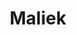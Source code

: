 ---
pid: vp36
title: Maliek
location_transcription: Pock
coordinates: "[-75.176756480027, 40.035542884147]"
zipcode: 
gen_neighborhood: 
neighborhood: 
outside_phl: 
age: '9'
age_range: 6-13
instagram: 
image_file_name: vp_36.jpg
proposal_transcription: 
topic: Unknown
topic_summary: '0'
type: Other No Form
keywords_other: 
credit: Maliekk
image_labels: 
twitter: 
facebook: 
permalink: "/monuments/vp36/"
layout: item-page
---